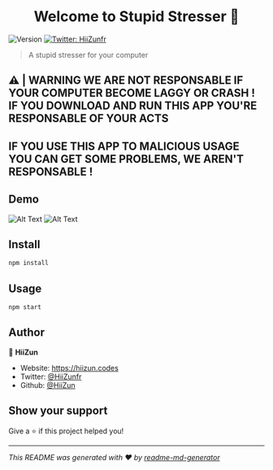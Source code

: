 <h1 align="center">Welcome to Stupid Stresser 👋</h1>
<p>
  <img alt="Version" src="https://img.shields.io/badge/version-1.0.0-blue.svg?cacheSeconds=2592000" />
  <a href="https://twitter.com/HiiZunfr" target="_blank">
    <img alt="Twitter: HiiZunfr" src="https://img.shields.io/twitter/follow/HiiZunfr.svg?style=social" />
  </a>
</p>

> A stupid stresser for your computer

## ⚠ | WARNING WE ARE NOT RESPONSABLE IF YOUR COMPUTER BECOME LAGGY OR CRASH ! IF YOU DOWNLOAD AND RUN THIS APP YOU'RE RESPONSABLE OF YOUR ACTS
## IF YOU USE THIS APP TO MALICIOUS USAGE YOU CAN GET SOME PROBLEMS, WE AREN'T RESPONSABLE !

## Demo

![Alt Text](https://cdn.discordapp.com/attachments/420964795974549514/726381460361052160/Peek_27-06-2020_12-17.gif)
![Alt Text](https://upload.bryaan.fr/upload/885ba9c9a53ba2798f78d6d33c038c89.png)

## Install

```sh
npm install
```

## Usage

```sh
npm start
```

## Author

👤 **HiiZun**

* Website: https://hiizun.codes
* Twitter: [@HiiZunfr](https://twitter.com/HiiZunfr)
* Github: [@HiiZun](https://github.com/HiiZun)

## Show your support

Give a ⭐️ if this project helped you!

***
_This README was generated with ❤️ by [readme-md-generator](https://github.com/kefranabg/readme-md-generator)_
